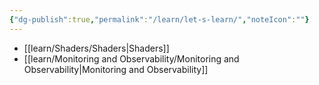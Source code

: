```yaml
---
{"dg-publish":true,"permalink":"/learn/let-s-learn/","noteIcon":""}
---
```


- [[learn/Shaders/Shaders\|Shaders]]
- [[learn/Monitoring and Observability/Monitoring and Observability\|Monitoring and Observability]]